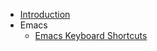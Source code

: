 - [Introduction](README.md)
- Emacs
  - [Emacs Keyboard Shortcuts](emacs/emacs-keybindings.md "Doom Emacs Keybindings")
